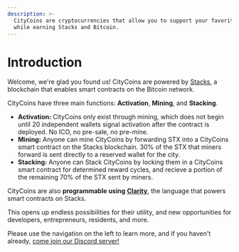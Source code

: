 ```yaml
---
description: >-
  CityCoins are cryptocurrencies that allow you to support your favorite cities
  while earning Stacks and Bitcoin.
---
```


# Introduction

Welcome, we're glad you found us! CityCoins are powered by [Stacks](https://stacks.co), a blockchain that enables smart contracts on the Bitcoin network.

CityCoins have three main functions: **Activation**, **Mining**, and **Stacking**.

* **Activation:** CityCoins only exist through mining, which does not begin until 20 independent wallets signal activation after the contract is deployed. No ICO, no pre-sale, no pre-mine.
* **Mining:** Anyone can mine CityCoins by forwarding STX into a CityCoins smart contract on the Stacks blockchain. 30% of the STX that miners forward is sent directly to a reserved wallet for the city.
* **Stacking:** Anyone can Stack CityCoins by locking them in a CityCoins smart contract for determined reward cycles, and recieve a portion of the remaining 70% of the STX sent by miners.

CityCoins are also **programmable using** [**Clarity**](https://clarity-lang.org), the language that powers smart contracts on Stacks.

This opens up endless possibilities for their utility, and new opportunities for developers, entrepreneurs, residents, and more.

Please use the navigation on the left to learn more, and if you haven't already, [come join our Discord server!](https://discord.gg/citycoins)
